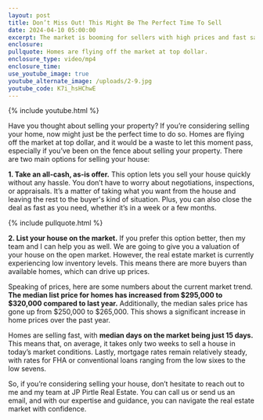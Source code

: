 ```yaml
---
layout: post
title: Don’t Miss Out! This Might Be The Perfect Time To Sell
date: 2024-04-10 05:00:00
excerpt: The market is booming for sellers with high prices and fast sales.
enclosure:
pullquote: Homes are flying off the market at top dollar.
enclosure_type: video/mp4
enclosure_time:
use_youtube_image: true
youtube_alternate_image: /uploads/2-9.jpg
youtube_code: K7i_hsHChwE
---
```

{% include youtube.html %}

Have you thought about selling your property? If you’re considering selling your home, now might just be the perfect time to do so. Homes are flying off the market at top dollar, and it would be a waste to let this moment pass, especially if you’ve been on the fence about selling your property. There are two main options for selling your house:

**1\. Take an all-cash, as-is offer.** This option lets you sell your house quickly without any hassle. You don’t have to worry about negotiations, inspections, or appraisals. It’s a matter of taking what you want from the house and leaving the rest to the buyer's kind of situation. Plus, you can also close the deal as fast as you need, whether it’s in a week or a few months.

{% include pullquote.html %}

**2\. List your house on the market.** If you prefer this option better, then my team and I can help you as well. We are going to give you a valuation of your house on the open market. However, the real estate market is currently experiencing low inventory levels. This means there are more buyers than available homes, which can drive up prices.

Speaking of prices, here are some numbers about the current market trend. **The median list price for homes has increased from $295,000 to $320,000 compared to last year.** Additionally, the median sales price has gone up from $250,000 to $265,000. This shows a significant increase in home prices over the past year.

Homes are selling fast, with **median days on the market being just 15 days.** This means that, on average, it takes only two weeks to sell a house in today’s market conditions. Lastly, mortgage rates remain relatively steady, with rates for FHA or conventional loans ranging from the low sixes to the low sevens.

So, if you’re considering selling your house, don’t hesitate to reach out to me and my team at JP Pirtle Real Estate. You can call us or send us an email, and with our expertise and guidance, you can navigate the real estate market with confidence.